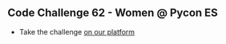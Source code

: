 ## Code Challenge 62 - Women @ Pycon ES

* Take the challenge [on our platform](https://codechalleng.es/challenges/62) 
